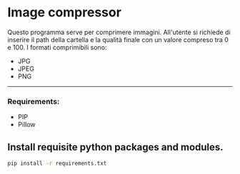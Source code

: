 # Image compressor 

Questo programma serve per comprimere immagini.
All'utente si richiede di inserire il path della cartella e la qualità finale con un valore compreso tra 0 e 100.
I formati comprimibili sono:
- JPG
- JPEG
- PNG

---

### Requirements:
- PIP 
- Pillow

## Install requisite python packages and modules.
```bash
pip install -r requirements.txt
```
